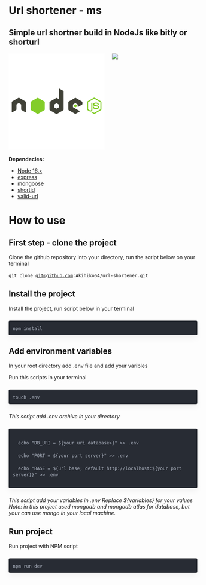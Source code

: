 # Url shortener - ms

## Simple url shortner build in NodeJs like bitly or shorturl

<div class="icons-container" style="display: flex;">
    <div class="language-icon"><a href="https://nodejs.org/"><img src="/assets/node.svg" /></a></div>
    <div class="language-icon"><a href="https://www.npmjs.com/"><img src="https://cdn.jsdelivr.net/gh/devicons/devicon/icons/npm/npm-original-wordmark.svg" /></a></div>
</div>

**Dependecies:**
- [Node 16.x ](https://nodejs.org/)
- [express](https://www.npmjs.com/package/express)
- [mongoose](https://www.npmjs.com/package/mongoose)
- [shortid](https://www.npmjs.com/package/shortid)
- [valid-url](https://www.npmjs.com/package/valid-url)

# How to use

## **First step - clone the project**
Clone the github repository into your directory, run the script below on your terminal

<code>git clone git@github.com:Akihiko64/url-shortener.git</code>


## **Install the project**
Install the project, run script below in your terminal
<div class="highlight">
  <code>npm install</code>
  <!-- <button>Copy</button> -->
</div>


## **Add environment variables**

In your root directory add .env file and add your varibles

Run this scripts in your terminal

<div class="highlight">
  <code>touch .env</code>
  <!-- <button>Copy</button> -->
</div>

*This script add .env archive in your directory*

<div class="highlight">
  <code>
  echo "DB_URI = ${your uri database>}" >> .env<br>
  echo "PORT = ${your port server}" >> .env<br>
  echo "BASE = ${url base; default http://localhost:${your port server}}" >> .env
  </code>
  <!-- <button>Copy</button> -->
</div>

*This script add your variables in .env*
*Replace ${variables} for your values*
*Note: in this project used mongodb and mongodb atlas for database, but your can use mongo in your local machine.*


## **Run project**

Run project with NPM script

<div class="highlight">
  <code>npm run dev</code>
  <!-- <button>Copy</button> -->
</div>

<head>
<style>
    .icons-container{
        display: flex;
        justify-content: flex-start;
    }

    .language-icon{
        width: 100%;
        max-width: 80px;
    }

    .language-icon:not(:first-child){
        margin-left: 20px;
    }
        
    div.highlight {
    width: 100%;
    max-width: 800px;
    position: relative;
    border-radius: 0.2rem;
    padding: 10px;
    margin: 1.5rem 0;
    box-shadow: 0 0.5rem 1rem rgba(0, 0, 0, 0.05);
    border: 1px solid rgba(0, 0, 0, 0.25);
    box-sizing: border-box;
    }

    div.highlight button {
    color: #adb5bd;
    box-sizing: border-box;
    transition: 0.2s ease-out;
    cursor: pointer;
    user-select: none;
    background: rgba(0, 0, 0, 0.15);
    border: 1px solid rgba(0, 0, 0, 0);
    padding: 5px 10px;
    font-size: 0.8em;
    position: absolute;
    top: 0;
    right: 0;
    border-radius: 0 0.15rem;
    }

    .highlight, pre.highlight {
    background: #282c34;
    color: #abb2bf;
    }

</style>



<script>
    const copyToClipboard = str => {
    const el = document.createElement('textarea'); // Create a <textarea> element
    el.value = str; // Set its value to the string that you want copied
    el.setAttribute('readonly', ''); // Make it readonly to be tamper-proof
    el.style.position = 'absolute';
    el.style.left = '-9999px'; // Move outside the screen to make it invisible
    document.body.appendChild(el); // Append the <textarea> element to the HTML document
    const selected =
        document.getSelection().rangeCount > 0 // Check if there is any content selected previously
        ? document.getSelection().getRangeAt(0) // Store selection if found
        : false; // Mark as false to know no selection existed before
    el.select(); // Select the <textarea> content
    document.execCommand('copy'); // Copy - only works as a result of a user action (e.g. click events)
    document.body.removeChild(el); // Remove the <textarea> element
    if (selected) {
        // If a selection existed before copying
        document.getSelection().removeAllRanges(); // Unselect everything on the HTML document
        document.getSelection().addRange(selected); // Restore the original selection
    }
    };

    function handleCopyClick(evt) {
    // get the children of the parent element
    const { children } = evt.target.parentElement;
    // grab the first element (we append the copy button on afterwards, so the first will be the code element)
    // destructure the innerText from the code block
    const { innerText } = Array.from(children)[0];

    // copy all of the code to the clipboard
    copyToClipboard(innerText);
    // alert to show it worked, but you can put any kind of tooltip/popup
    }

    // get the list of all highlight code blocks
    const highlights = document.querySelectorAll('div.highlight');
    // add the copy button to each code block
    highlights.forEach(div => {
    // create the copy button
    const copy = document.createElement('button');
    copy.innerHTML = 'Copy';
    // add the event listener to each click
    copy.addEventListener('click', handleCopyClick);
    // append the copy button to each code block
    div.append(copy);
    });
</script>


</head>